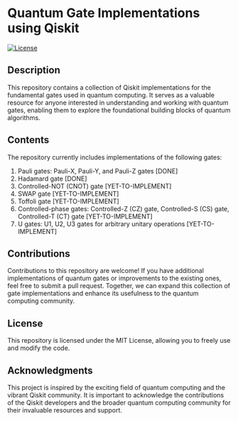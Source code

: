 # Quantum Gate Implementations using Qiskit

[![License](https://img.shields.io/badge/license-MIT-blue.svg)](LICENSE)

## Description

This repository contains a collection of Qiskit implementations for the fundamental gates used in quantum computing. It serves as a valuable resource for anyone interested in understanding and working with quantum gates, enabling them to explore the foundational building blocks of quantum algorithms.

## Contents
The repository currently includes implementations of the following gates:

1. Pauli gates: Pauli-X, Pauli-Y, and Pauli-Z gates [DONE]
2. Hadamard gate [DONE]
3. Controlled-NOT (CNOT) gate [YET-TO-IMPLEMENT]
4. SWAP gate [YET-TO-IMPLEMENT]
5. Toffoli gate [YET-TO-IMPLEMENT]
6. Controlled-phase gates: Controlled-Z (CZ) gate, Controlled-S (CS) gate, Controlled-T (CT) gate [YET-TO-IMPLEMENT]
7. U gates: U1, U2, U3 gates for arbitrary unitary operations [YET-TO-IMPLEMENT]

## Contributions
Contributions to this repository are welcome! If you have additional implementations of quantum gates or improvements to the existing ones, feel free to submit a pull request. Together, we can expand this collection of gate implementations and enhance its usefulness to the quantum computing community.

## License
This repository is licensed under the MIT License, allowing you to freely use and modify the code.

## Acknowledgments
This project is inspired by the exciting field of quantum computing and the vibrant Qiskit community. It is important to acknowledge the contributions of the Qiskit developers and the broader quantum computing community for their invaluable resources and support.